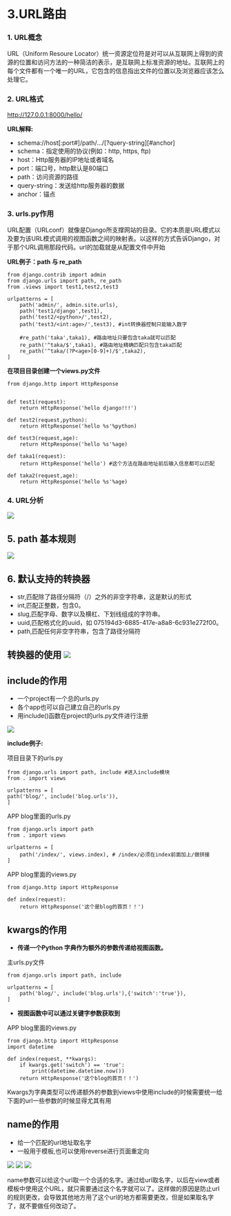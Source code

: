 # 3.URL路由
### 1. URL概念

URL（Uniform Resoure Locator）统一资源定位符是对可以从互联网上得到的资源的位置和访问方法的一种简洁的表示，是互联网上标准资源的地址。互联网上的每个文件都有一个唯一的URL，它包含的信息指出文件的位置以及浏览器应该怎么处理它。

### 2. URL格式

http://127.0.0.1:8000/hello/

**URL解释:**

* schema://host[:port#]/path/.../[?query-string][#anchor]
* schema：指定使用的协议(例如：http, https, ftp)
* host：Http服务器的IP地址或者域名
* port：端口号，http默认是80端口
* path：访问资源的路径
* query-string：发送给http服务器的数据
* anchor：锚点

### 3. urls.py作用

URL配置（URLconf）就像是Django所支撑网站的目录。它的本质是URL模式以及要为该URL模式调用的视图函数之间的映射表。以这样的方式告诉Django，对于那个URL调用那段代码。url的加载就是从配置文件中开始

**URL例子：path 与 re_path**
```
from django.contrib import admin
from django.urls import path, re_path
from .views import test1,test2,test3

urlpatterns = [
    path('admin/', admin.site.urls),
    path('test1/django',test1),
    path('test2/<python>/',test2),
    path('test3/<int:age>/',test3), #int转换器控制只能输入数字

    #re_path('taka',taka1), #路由地址只要包含taka就可以匹配
    re_path('^taka/$',taka1), #路由地址精确匹配只包含taka匹配
    re_path('^taka/(?P<age>[0-9]+)/$',taka2),
]
```
**在项目目录创建一个views.py文件**
```
from django.http import HttpResponse


def test1(request):
    return HttpResponse('hello django!!!')

def test2(request,python):
    return HttpResponse('hello %s'%python)

def test3(request,age):
    return HttpResponse('hello %s'%age)

def taka1(request):
    return HttpResponse('hello') #这个方法在路由地址前后输入信息都可以匹配

def taka2(request,age):
    return HttpResponse('hello %s'%age)    
```
### 4. URL分析

![](img/url0.jpg)

## 5. path 基本规则

![](img/url1.jpg)

## 6. 默认支持的转换器

* str,匹配除了路径分隔符（/）之外的非空字符串，这是默认的形式
* int,匹配正整数，包含0。
* slug,匹配字母、数字以及横杠、下划线组成的字符串。
* uuid,匹配格式化的uuid，如 075194d3-6885-417e-a8a8-6c931e272f00。
* path,匹配任何非空字符串，包含了路径分隔符

转换器的使用
![](img/url3.jpg)
-------------------------------------------------------------------------
## include的作用

* 一个project有一个总的urls.py
* 各个app也可以自己建立自己的urls.py
* 用include()函数在project的urls.py文件进行注册

![](img/url4.jpg)

**include例子:**

项目目录下的urls.py
```
from django.urls import path, include #进入include模块
from . import views

urlpatterns = [
path('blog/', include('blog.urls')),
]
```

APP blog里面的urls.py
```
from django.urls import path
from . import views

urlpatterns = [
    path('/index/', views.index), # /index/必须在index前面加上/做拼接
]
```

APP blog里面的views.py
```
from django.http import HttpResponse

def index(request):
    return HttpResponse('这个是blog的首页！！')
```

## kwargs的作用

* **传递一个Python 字典作为额外的参数传递给视图函数。**

主urls.py文件
```
from django.urls import path, include

urlpatterns = [
    path('blog/', include('blog.urls'),{'switch':'true'}),
]
```

* **视图函数中可以通过关键字参数获取到**

APP blog里面的views.py
```
from django.http import HttpResponse
import datetime

def index(request, **kwargs):
    if kwargs.get('switch') == 'true':
        print(datetime.datetime.now())
    return HttpResponse('这个blog的首页！！')
```
Kwargs为字典类型可以传递额外的参数到views中使用include的时候需要统一给下面的url一些参数的时候显得尤其有用

## name的作用

* 给一个匹配的url地址取名字
* 一般用于模板,也可以使用reverse进行页面重定向

![](img/url5.jpg)
![](img/url6.jpg)
![](img/url7.jpg)

name参数可以给这个url取一个合适的名字。通过给url取名字，以后在view或者模板中使用这个URL，就只需要通过这个名字就可以了。这样做的原因是防止url的规则更改，会导致其他地方用了这个url的地方都需要更改，但是如果取名字了，就不要做任何改动了。
